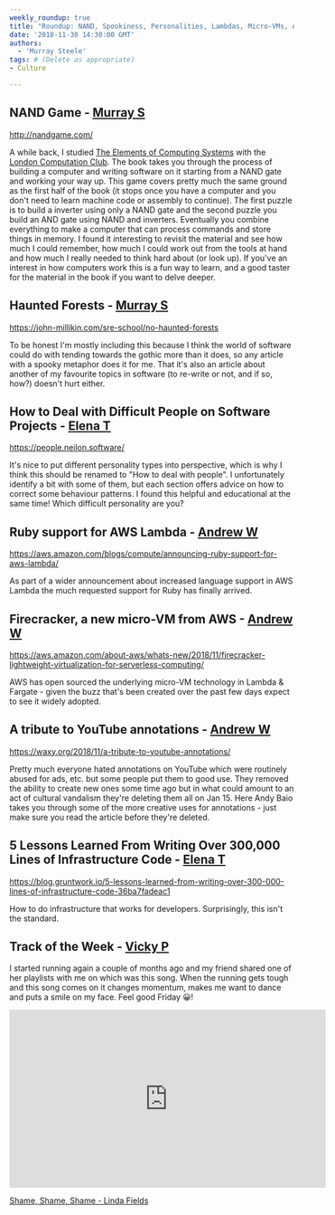 ```yaml
---
weekly_roundup: true
title: "Roundup: NAND, Spookiness, Personalities, Lambdas, Micro-VMs, Annotations, Infrastructure "
date: '2018-11-30 14:30:00 GMT'
authors:
  - 'Murray Steele'
tags: # (Delete as appropriate)
- Culture

---
```


## NAND Game - [Murray S](/people#murray-steele)

http://nandgame.com/

A while back, I studied [The Elements of Computing
Systems](http://www.nand2tetris.org/) with the [London Computation
Club](http://london.computation.club/).  The book takes you through the process
of building a computer and writing software on it starting from a NAND gate and
working your way up.  This game covers pretty much the same ground as the first
half of the book (it stops once you have a computer and you don't need to learn
machine code or assembly to continue).  The first puzzle is to build a inverter
using only a NAND gate and the second puzzle you build an AND gate using NAND
and inverters.  Eventually you combine everything to make a computer that can
process commands and store things in memory.  I found it interesting to revisit
the material and see how much I could remember, how much I could work out from
the tools at hand and how much I really needed to think hard about (or look up).
If you've an interest in how computers work this is a fun way to learn, and a
good taster for the material in the book if you want to delve deeper.

## Haunted Forests - [Murray S](/people#murray-steele)

https://john-millikin.com/sre-school/no-haunted-forests

To be honest I'm mostly including this because I think the world of software
could do with tending towards the gothic more than it does, so any article with
a spooky metaphor does it for me.  That it's also an article about another of
my favourite topics in software (to re-write or not, and if so, how?) doesn't
hurt either.

## How to Deal with Difficult People on Software Projects - [Elena T](/people#elena-tanasoiu)

https://people.neilon.software/

It's nice to put different personality types into perspective, which is why I
think this should be renamed to "How to deal with people". I unfortunately
identify a bit with some of them, but each section offers advice on how to
correct some behaviour patterns. I found this helpful and educational at the
same time! Which difficult personality are you?

## Ruby support for AWS Lambda - [Andrew W](/people#andrew-white)

https://aws.amazon.com/blogs/compute/announcing-ruby-support-for-aws-lambda/

As part of a wider announcement about increased language support in AWS Lambda
the much requested support for Ruby has finally arrived.

## Firecracker, a new micro-VM from AWS - [Andrew W](/people#andrew-white)

https://aws.amazon.com/about-aws/whats-new/2018/11/firecracker-lightweight-virtualization-for-serverless-computing/

AWS has open sourced the underlying micro-VM technology in Lambda & Fargate -
given the buzz that's been created over the past few days expect to see it
widely adopted.

## A tribute to YouTube annotations - [Andrew W](/people#andrew-white)

https://waxy.org/2018/11/a-tribute-to-youtube-annotations/

Pretty much everyone hated annotations on YouTube which were routinely abused
for ads, etc. but some people put them to good use. They removed the ability to
create new ones some time ago but in what could amount to an act of cultural
vandalism they're deleting them all on Jan 15. Here Andy Baio takes you through
some of the more creative uses for annotations - just make sure you read the
article before they're deleted.

## 5 Lessons Learned From Writing Over 300,000 Lines of Infrastructure Code - [Elena T](/people#elena-tanasoiu)

https://blog.gruntwork.io/5-lessons-learned-from-writing-over-300-000-lines-of-infrastructure-code-36ba7fadeac1

How to do infrastructure that works for developers. Surprisingly, this isn't the
standard.

## Track of the Week - [Vicky P](/people#vicky-peel)

I started running again a couple of months ago and my friend shared one of her
playlists with me on which was this song. When the running gets tough and this
song comes on it changes momentum, makes me want to dance and puts a smile on my
face. Feel good Friday 😀!

<iframe width="560" height="315" src="https://www.youtube.com/embed/SEDlPDSMwms" frameborder="0" allow="accelerometer; autoplay; encrypted-media; gyroscope; picture-in-picture" allowfullscreen></iframe>

[Shame, Shame, Shame - Linda Fields](https://www.youtube.com/watch?v=SEDlPDSMwms)
